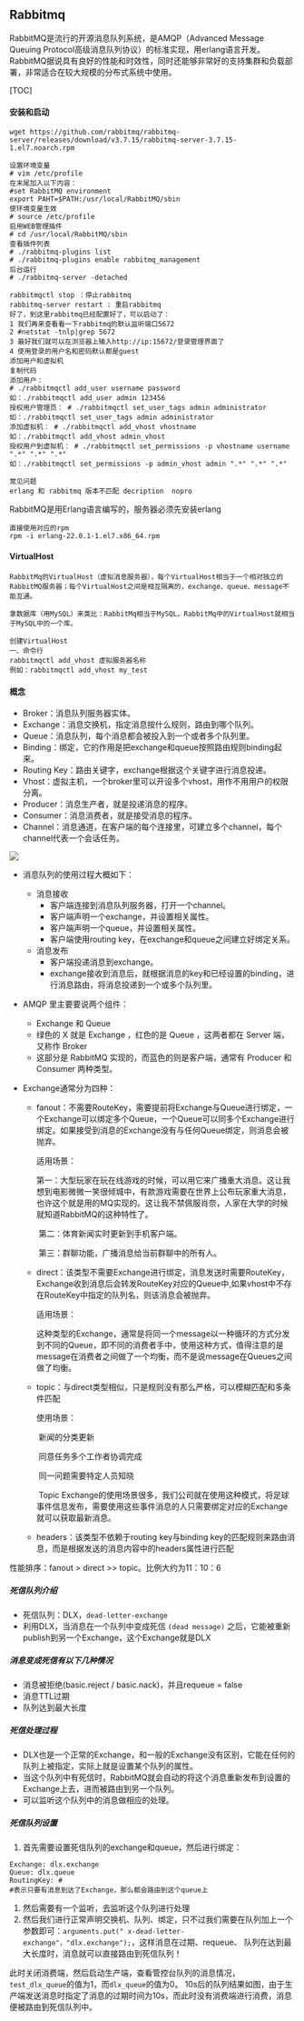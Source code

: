 ## Rabbitmq

RabbitMQ是流行的开源消息队列系统，是AMQP（Advanced Message Queuing Protocol高级消息队列协议）的标准实现，用erlang语言开发。RabbitMQ据说具有良好的性能和时效性，同时还能够非常好的支持集群和负载部署，非常适合在较大规模的分布式系统中使用。

\[TOC\]

#### 安装和启动

```
wget https://github.com/rabbitmq/rabbitmq-server/releases/download/v3.7.15/rabbitmq-server-3.7.15-1.el7.noarch.rpm

设置环境变量
# vim /etc/profile
在末尾加入以下内容：
#set RabbitMQ environment
export PAHT=$PATH:/usr/local/RabbitMQ/sbin
使环境变量生效
# source /etc/profile
启用WEB管理插件
# cd /usr/local/RabbitMQ/sbin
查看插件列表
# ./rabbitmq-plugins list
# ./rabbitmq-plugins enable rabbitmq_management
后台运行
# ./rabbitmq-server -detached

rabbitmqctl stop ：停止rabbitmq 
rabbitmq-server restart : 重启rabbitmq
好了，到这里rabbitmq已经配置好了，可以启动了：
1 我们再来查看看一下rabbitmq的默认监听端口5672
2 #netstat -tnlp|grep 5672
3 最好我们就可以在浏览器上输入http://ip:15672/登录管理界面了
4 使用登录的用户名和密码默认都是guest
添加用户和虚拟机
复制代码
添加用户：
# ./rabbitmqctl add_user username password
如：./rabbitmqctl add_user admin 123456
授权用户管理员： # ./rabbitmqctl set_user_tags admin administrator
如：./rabbitmqctl set_user_tags admin administrator
添加虚拟机： # ./rabbitmqctl add_vhost vhostname
如：./rabbitmqctl add_vhost admin_vhost
授权用户到虚拟机： # ./rabbitmqctl set_permissions -p vhostname username ".*" ".*" ".*"
如：./rabbitmqctl set_permissions -p admin_vhost admin ".*" ".*" ".*"

常见问题
erlang 和 rabbitmq 版本不匹配 decription  nopro
```

RabbitMQ是用Erlang语言编写的，服务器必须先安装erlang

```
直接使用对应的rpm 
rpm -i erlang-22.0.1-1.el7.x86_64.rpm
```

#### VirtualHost

```
RabbitMq的VirtualHost（虚拟消息服务器），每个VirtualHost相当于一个相对独立的RabbitMQ服务器；每个VirtualHost之间是相互隔离的，exchange、queue、message不能互通。 

拿数据库（用MySQL）来类比：RabbitMq相当于MySQL，RabbitMq中的VirtualHost就相当于MySQL中的一个库。

创建VirtualHost
一、命令行
rabbitmqctl add_vhost 虚拟服务器名称
例如：rabbitmqctl add_vhost my_test
```

#### 概念

* Broker：消息队列服务器实体。
* Exchange：消息交换机，指定消息按什么规则，路由到哪个队列。
* Queue：消息队列，每个消息都会被投入到一个或者多个队列里。
* Binding：绑定，它的作用是把exchange和queue按照路由规则binding起来。
* Routing Key：路由关键字，exchange根据这个关键字进行消息投递。
* Vhost：虚拟主机，一个broker里可以开设多个vhost，用作不用用户的权限分离。
* Producer：消息生产者，就是投递消息的程序。
* Consumer：消息消费者，就是接受消息的程序。
* Channel：消息通道，在客户端的每个连接里，可建立多个channel，每个channel代表一个会话任务。

![](/assets/rabbitmq1.png)

* 消息队列的使用过程大概如下：
  * 消息接收
    * 客户端连接到消息队列服务器，打开一个channel。
    * 客户端声明一个exchange，并设置相关属性。
    * 客户端声明一个queue，并设置相关属性。
    * 客户端使用routing key，在exchange和queue之间建立好绑定关系。
  * 消息发布
    * 客户端投递消息到exchange。
    * exchange接收到消息后，就根据消息的key和已经设置的binding，进行消息路由，将消息投递到一个或多个队列里。
* AMQP 里主要要说两个组件：
  * Exchange 和 Queue
  * 绿色的 X 就是 Exchange ，红色的是 Queue ，这两者都在 Server 端，又称作 Broker
  * 这部分是 RabbitMQ 实现的，而蓝色的则是客户端，通常有 Producer 和 Consumer 两种类型。
* Exchange通常分为四种：

  * fanout：不需要RouteKey，需要提前将Exchange与Queue进行绑定，一个Exchange可以绑定多个Queue，一个Queue可以同多个Exchange进行绑定。如果接受到消息的Exchange没有与任何Queue绑定，则消息会被抛弃。

     适用场景：

    ​                第一：大型玩家在玩在线游戏的时候，可以用它来广播重大消息。这让我想到电影微微一笑很倾城中，有款游戏需要在世界上公布玩家重大消息，也许这个就是用的MQ实现的。这让我不禁佩服肖奈，人家在大学的时候就知道RabbitMQ的这种特性了。

    ​                第二：体育新闻实时更新到手机客户端。

    ​                第三：群聊功能，广播消息给当前群聊中的所有人。

  * direct：该类型不需要Exchange进行绑定，消息发送时需要RouteKey，Exchange收到消息后会转发RouteKey对应的Queue中,如果vhost中不存在RouteKey中指定的队列名，则该消息会被抛弃。

    适用场景：

    ​        这种类型的Exchange，通常是将同一个message以一种循环的方式分发到不同的Queue，即不同的消费者手中，使用这种方式，值得注意的是message在消费者之间做了一个均衡，而不是说message在Queues之间做了均衡。

  * topic：与direct类型相似，只是规则没有那么严格，可以模糊匹配和多条件匹配

     使用场景：

    ​               新闻的分类更新

    ​               同意任务多个工作者协调完成

    ​               同一问题需要特定人员知晓

    ​         Topic Exchange的使用场景很多，我们公司就在使用这种模式，将足球事件信息发布，需要使用这些事件消息的人只需要绑定对应的Exchange就可以获取最新消息。

  * headers：该类型不依赖于routing key与binding key的匹配规则来路由消息，而是根据发送的消息内容中的headers属性进行匹配

 性能排序：fanout > direct >> topic。比例大约为11：10：6

##### 死信队列介绍

- 死信队列：DLX，`dead-letter-exchange` 
- 利用DLX，当消息在一个队列中变成死信 `(dead message)` 之后，它能被重新publish到另一个Exchange，这个Exchange就是DLX

##### 消息变成死信有以下几种情况

- 消息被拒绝(basic.reject / basic.nack)，并且requeue = false
- 消息TTL过期
- 队列达到最大长度 

##### 死信处理过程

- DLX也是一个正常的Exchange，和一般的Exchange没有区别，它能在任何的队列上被指定，实际上就是设置某个队列的属性。
- 当这个队列中有死信时，RabbitMQ就会自动的将这个消息重新发布到设置的Exchange上去，进而被路由到另一个队列。
- 可以监听这个队列中的消息做相应的处理。 

##### 死信队列设置

1. 首先需要设置死信队列的exchange和queue，然后进行绑定：

```
Exchange: dlx.exchange
Queue: dlx.queue
RoutingKey: #
#表示只要有消息到达了Exchange，那么都会路由到这个queue上
```

1. 然后需要有一个监听，去监听这个队列进行处理
2. 然后我们进行正常声明交换机、队列、绑定，只不过我们需要在队列加上一个参数即可：`arguments.put(" x-dead-letter-exchange"，"dlx.exchange");`，这样消息在过期、requeue、 队列在达到最大长度时，消息就可以直接路由到死信队列！ 



此时关闭消费端，然后启动生产端，查看管控台队列的消息情况，`test_dlx_queue`的值为1，而`dlx_queue`的值为0。
10s后的队列结果如图，由于生产端发送消息时指定了消息的过期时间为10s，而此时没有消费端进行消费，消息便被路由到死信队列中。


  